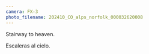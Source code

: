 ```yaml
---
camera: FX-3
photo_filename: 202410_CO_alps_norfolk_000032620008
---
```


Stairway to heaven.

Escaleras al cielo.

